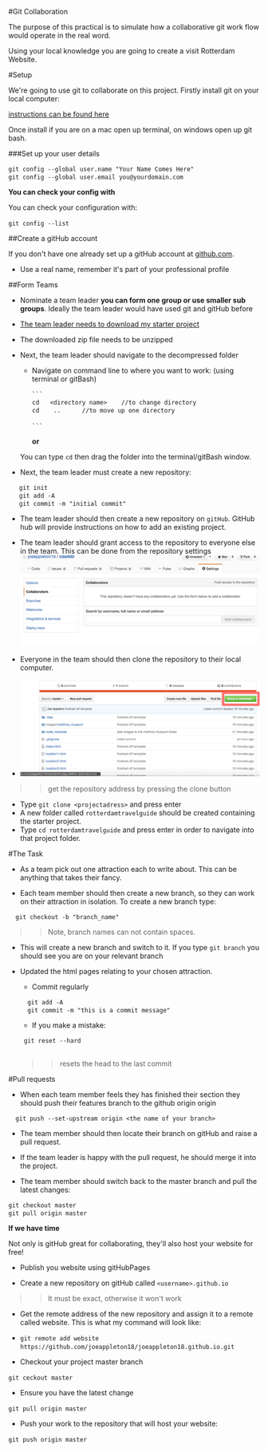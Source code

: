 #Git Collaboration 

The purpose of this practical is to simulate how a collaborative git work flow would operate in the real word.

Using your local knowledge you are going to create a visit Rotterdam Website. 


	
#Setup

We're going to use git to collaborate on this project. Firstly install git on your local computer:

[instructions can be found here](https://git-scm.com/book/en/v2/Getting-Started-Installing-Git)


Once install if you are on a mac open up terminal, on windows open up git bash.  


###Set up your user details 

```
git config --global user.name "Your Name Comes Here"
git config --global user.email you@yourdomain.com
```

**You can check your config with**

You can check your configuration with:

``git config --list``


##Create a gitHub account

If you don't have one already set up a gitHub account at [github.com](http://www.github.com). 

- Use a real name, remember it's part of your professional profile





##Form Teams 


- Nominate a team leader **you can form one group or use smaller sub groups**. Ideally the team leader would have used git and gitHub before

- [The team leader needs to download my starter project](https://github.com/sirus21/rotterdamtravelguide/archive/master.zip)

- The downloaded zip file needs to be unzipped

- Next, the team leader should navigate to the decompressed folder

  - Navigate on command line to where you want to work:  (using terminal or gitBash) 

		```
		cd   <directory name>    //to change directory 
		cd    ..      //to move up one directory 
		
		```  
   	**or**
   			
   You can type `cd` then drag the folder into the terminal/gitBash window. 
   
 - Next, the team leader must create a new repository: 

 ```
    git init 
    git add -A
    git commit -m "initial commit"
 ```  

- The team leader should then create a new repository on `gitHub`. GitHub hub will provide instructions on how to add an existing project. 

- The team leader should grant access to the repository to everyone else in the team. This can be done from the repository settings  
![](assets/git_setting.jpg)


- Everyone in the team should then clone the repository to their local computer. 

- ![](assets/clone.jpg) 
>> get the repository address by pressing the clone button 

  - Type `git clone <projectadress>` and press enter 
  - A new folder called `rotterdamtravelguide` should be created containing the starter project.
  - Type `cd rotterdamtravelguide` and press enter in order to navigate into that project folder. 
  

 
 #The Task 
 
  
 - As a team pick out one attraction each to write about. This can be anything that takes their fancy. 

 - Each team member should then create a new branch, so they can work on their attraction in isolation. To create a new branch type:

 ```
   git checkout -b "branch_name"
 
 ```
 >> Note, branch names can not contain spaces.
 
 - This will create a new branch and switch to it. If you type  `git branch` you should see you are on your relevant branch 

 - Updated the html pages relating to your chosen attraction.  
 	- Commit regularly 
 	
 	```
 	  git add -A
 	  git commit -m "this is a commit message"
 	```

   - If you make a mistake:

   ```
    git reset --hard
   		
   ```
   >> resets the head to the last commit 
   
 #Pull requests 
   
 - When each team member feels they has finished their section they should push their features branch to the github origin  origin 


 ```
   git push --set-upstream origin <the name of your branch>	
```

- The team member should then locate their branch on gitHub and raise a pull request.

- If the team leader is happy with the pull request, he should merge it into the project.

- The team member should switch back to the master branch and pull the latest changes:

``` 
git checkout master
git pull origin master

```




**If we have time**

Not only is gitHub great for collaborating, they'll also host your website for free!

- Publish you website using gitHubPages 

- Create a new repository on gitHub called `<username>.github.io`
>> It must be exact, otherwise it won't work 

- Get the remote address of the new repository and assign it to a remote called website. This is what my command will look like:

-  `git remote add website  https://github.com/joeappleton18/joeappleton18.github.io.git`  


- Checkout your project master branch 

`git ceckout master`

- Ensure you have the latest change 

`git pull origin master`

- Push your work to the repository that will host your website:

`git push origin master`






